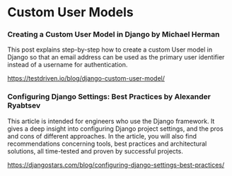 # Custom User Models

### Creating a Custom User Model in Django by Michael Herman

This post explains step-by-step how to create a custom User model in Django so that an email address can be used as the primary user identifier instead of a username for authentication.

https://testdriven.io/blog/django-custom-user-model/

### Configuring Django Settings: Best Practices by Alexander Ryabtsev 

This article is intended for engineers who use the Django framework. It gives a deep insight into configuring Django project settings, and the pros and cons of different approaches. In the article, you will also find recommendations concerning tools, best practices and architectural solutions, all time-tested and proven by successful projects.

https://djangostars.com/blog/configuring-django-settings-best-practices/
